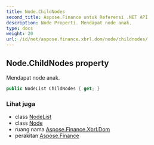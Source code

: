 ```yaml
---
title: Node.ChildNodes
second_title: Aspose.Finance untuk Referensi .NET API
description: Node Properti. Mendapat node anak.
type: docs
weight: 20
url: /id/net/aspose.finance.xbrl.dom/node/childnodes/
---
```

## Node.ChildNodes property

Mendapat node anak.

```csharp
public NodeList ChildNodes { get; }
```

### Lihat juga

* class [NodeList](../../nodelist/)
* class [Node](../)
* ruang nama [Aspose.Finance.Xbrl.Dom](../../node/)
* perakitan [Aspose.Finance](../../../)


